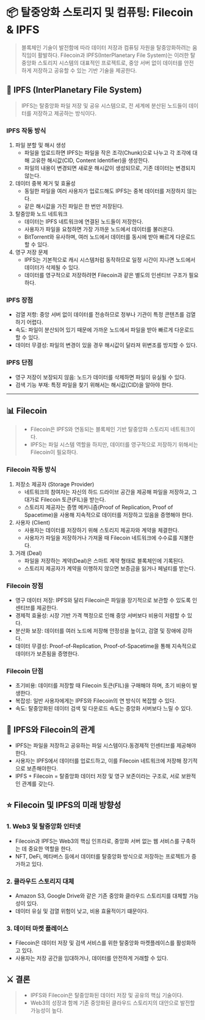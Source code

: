# 📦 탈중앙화 스토리지 및 컴퓨팅: Filecoin & IPFS
> 블록체인 기술이 발전함에 따라 데이터 저장과 컴퓨팅 자원을 탈중앙화하려는 움직임이 활발하다. Filecoin과 IPFS(InterPlanetary File System)는
> 이러한 탈중앙화 스토리지 시스템의 대표적인 프로젝트로, 중앙 서버 없이 데이터를 안전하게 저장하고 공유할 수 있는 기반 기술을 제공한다.

## 📌 IPFS (InterPlanetary File System)
> IPFS는 탈중앙화 파일 저장 및 공유 시스템으로, 전 세계에 분산된 노드들이 데이터를 저장하고 제공하는 방식이다.

### IPFS 작동 방식
1. 파일 분할 및 해시 생성
   - 파일을 업로드하면 IPFS는 파일을 작은 조각(Chunk)으로 나누고 각 조각에 대해 고유한 해시값(CID, Content Identifier)을 생성한다.
   - 파일의 내용이 변경되면 새로운 해시값이 생성되므로, 기존 데이터는 변경되지 않는다.
2. 데이터 중복 제거 및 효율성
   - 동일한 파일을 여러 사용자가 업로드해도 IPFS는 중복 데이터를 저장하지 않는다.
   - 같은 해시값을 가진 파일은 한 번만 저장된다.
3. 탈중앙화 노드 네트워크
   - 데이터는 IPFS 네트워크에 연결된 노드들이 저장한다.
   - 사용자가 파일을 요청하면 가장 가까운 노드에서 데이터를 불러온다.
   - BitTorrent와 유사하며, 여러 노드에서 데이터를 동시에 받아 빠르게 다운로드 할 수 있다.
4. 영구 저장 문제
   - IPFS는 기본적으로 캐시 시스템처럼 동작하므로 일정 시간이 지나면 노드에서 데이터가 삭제될 수 있다.
   - 데이터를 영구적으로 저장하려면 Filecoin과 같은 별도의 인센티브 구조가 필요하다.

### IPFS 장점
- 검열 저항: 중앙 서버 없이 데이터를 전송하므로 정부나 기관이 특정 콘텐츠를 검열하기 어렵다.
- 속도: 파일이 분산되어 있기 때문에 가까운 노드에서 파일을 받아 빠르게 다운로드 할 수 있다.
- 데이터 무결성: 파일의 변경이 있을 경우 해시값이 달라져 위변조를 방지할 수 있다.

### IPFS 단점
- 영구 저장이 보장되지 않음: 노드가 데이터를 삭제하면 파일이 유실될 수 있다.
- 검색 기능 부재: 특정 파일을 찾기 위해서는 해시값(CID)을 알아야 한다.

---

## 📊 Filecoin
> - Filecoin은 IPFS와 연동되는 블록체인 기반 탈중앙화 스토리지 네트워크이다.
> - IPFS는 파일 시스템 역할을 하지만, 데이터를 영구적으로 저장하기 위해서는 Filecoin이 필요하다.

### Filecoin 작동 방식
1. 저장소 제공자 (Storage Provider)
   - 네트워크의 참여자는 자신의 하드 드라이브 공간을 제공해 파일을 저장하고, 그 대가로 Filecoin 토큰(FIL)을 받는다.
   - 스토리지 제공자는 증명 메커니즘(Proof of Replication, Proof of Spacetime)을 사용해 지속적으로 데이터를 저장하고 있음을 증명해야 한다.
2. 사용자 (Client)
   - 사용자는 데이터를 저장하기 위해 스토리지 제공자와 계약을 체결한다.
   - 사용자가 파일을 저장하거나 가져올 때 Filecoin 네트워크에 수수료를 지불한다.
3. 거래 (Deal)
   - 파일을 저장하는 계약(Deal)은 스마트 계약 형태로 블록체인에 기록된다.
   - 스토리지 제공자가 계약을 이행하지 않으면 보증금을 잃거나 페널티를 받는다.

### Filecoin 장점
- 영구 데이터 저장: IPFS와 달리 Filecoin은 파일을 장기적으로 보관할 수 있도록 인센티브를 제공한다.
- 경제적 효율성: 시장 기반 가격 책정으로 인해 중앙 서버보다 비용이 저렴할 수 있다.
- 분산화 보장: 데이터를 여러 노드에 저장해 안정성을 높이고, 검열 및 장애에 강하다.
- 데이터 무결성: Proof-of-Replication, Proof-of-Spacetime을 통해 지속적으로 데이터가 보존됨을 증명한다.

### Filecoin 단점
- 초기비용: 데이터를 저장할 때 Filecoin 토큰(FIL)을 구매해야 하며, 초기 비용이 발생한다.
- 복잡성: 일반 사용자에게는 IPFS와 Filecoin의 연 방식이 복잡할 수 있다.
- 속도: 탈중앙화된 데이터 검색 및 다운로드 속도는 중앙화 서버보다 느릴 수 있다.


## 🔗 IPFS와 Filecoin의 관계
- IPFS는 파일을 저장하고 공유하는 파일 시스템이다.동경제적 인센티브를 제공해야한다.
- 사용자는 IPFS에서 데이터를 업로드하고, 이를 Filecoin 네트워크에 저장해 장기적으로 보존해야한다.
- IPFS + Filecoin = 탈중앙화 데이터 저장 및 영구 보존이라는 구조로, 서로 보완적인 관계를 갖는다.

## ⭐️ Filecoin 및 IPFS의 미래 방향성
### 1. Web3 및 탈중앙화 인터넷
- Filecoin과 IPFS는 Web3의 핵심 인프라로, 중앙화 서버 없는 웹 서비스를 구축하는 데 중요한 역할을 한다.
- NFT, DeFi, 메타버스 등에서 데이터를 탈중앙화 방식으로 저장하는 프로젝트가 증가하고 있다.

### 2. 클라우드 스토리지 대체
- Amazon S3, Google Drive와 같은 기존 중앙화 클라우드 스토리지를 대체할 가능성이 있다.
- 데이터 유실 및 검열 위험이 낮고, 비용 효율적이기 떄문이다.

### 3. 데이터 마켓 플레이스
- Filecoin은 데이터 저장 및 검색 서비스를 위한 탈중앙화 마켓플레이스를 활성화하고 있다.
- 사용자는 저장 공간을 임대하거나, 데이터를 안전하게 거래할 수 있다.

## ⚔️ 결론
> - IPFS와 Filecoin은 탈중앙화된 데이터 저장 및 공유의 핵심 기술이다.
> - Web3의 성장과 함께 기존 중앙화된 클라우드 스토리지의 대안으로 발전할 가능성이 높다.
